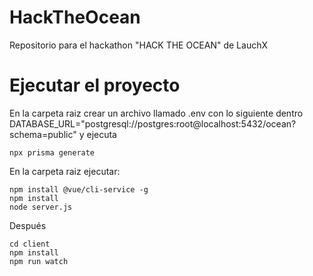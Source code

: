 # HackTheOcean
Repositorio para el hackathon "HACK THE OCEAN" de LauchX 

# Ejecutar el proyecto

En la carpeta raiz crear un archivo llamado .env con lo siguiente dentro DATABASE_URL="postgresql://postgres:root@localhost:5432/ocean?schema=public" y ejecuta

    npx prisma generate

En la carpeta raiz ejecutar:

    npm install @vue/cli-service -g
    npm install
    node server.js

Después

    cd client
    npm install 
    npm run watch
